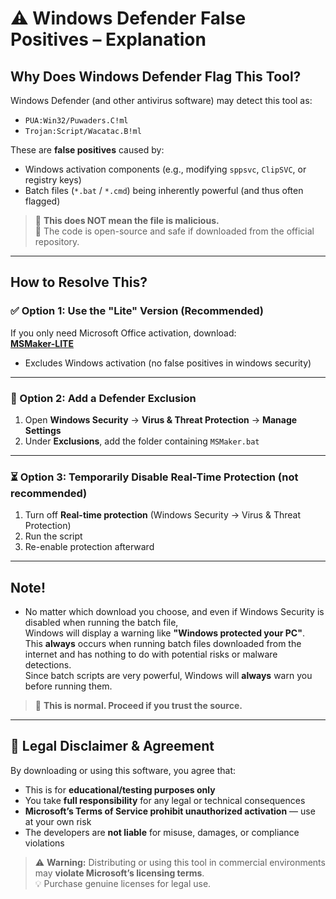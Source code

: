 # ⚠️ Windows Defender False Positives – Explanation

## Why Does Windows Defender Flag This Tool?

Windows Defender (and other antivirus software) may detect this tool as:

- `PUA:Win32/Puwaders.C!ml`
- `Trojan:Script/Wacatac.B!ml`

These are **false positives** caused by:

- Windows activation components (e.g., modifying `sppsvc`, `ClipSVC`, or registry keys)
- Batch files (`*.bat` / `*.cmd`) being inherently powerful (and thus often flagged)

> 🔹 **This does NOT mean the file is malicious.**  
> 🔹 The code is open-source and safe if downloaded from the official repository.

---

## How to Resolve This?

### ✅ Option 1: Use the "Lite" Version (Recommended)

If you only need Microsoft Office activation, download:  
**[MSMaker-LITE](https://github.com/Office-Maker/MSMaker-LITE)**

- Excludes Windows activation (no false positives in windows security)

---

### 🔧 Option 2: Add a Defender Exclusion

1. Open **Windows Security** → **Virus & Threat Protection** → **Manage Settings**  
2. Under **Exclusions**, add the folder containing `MSMaker.bat`
---

### ⏳ Option 3: Temporarily Disable Real-Time Protection (not recommended)

1. Turn off **Real-time protection** (Windows Security → Virus & Threat Protection)  
2. Run the script  
3. Re-enable protection afterward

---

## Note!

- No matter which download you choose, and even if Windows Security is disabled when running the batch file,  
  Windows will display a warning like **"Windows protected your PC"**.  
  This **always** occurs when running batch files downloaded from the internet and has nothing to do with potential risks or malware detections.  
  Since batch scripts are very powerful, Windows will **always** warn you before running them.

> 🔹 **This is normal. Proceed if you trust the source.**

---

## 📜 Legal Disclaimer & Agreement

By downloading or using this software, you agree that:

- This is for **educational/testing purposes only**
- You take **full responsibility** for any legal or technical consequences
- **Microsoft’s Terms of Service prohibit unauthorized activation** — use at your own risk
- The developers are **not liable** for misuse, damages, or compliance violations

> ⚠️ **Warning:** Distributing or using this tool in commercial environments may **violate Microsoft’s licensing terms**.  
> 💡 Purchase genuine licenses for legal use.
